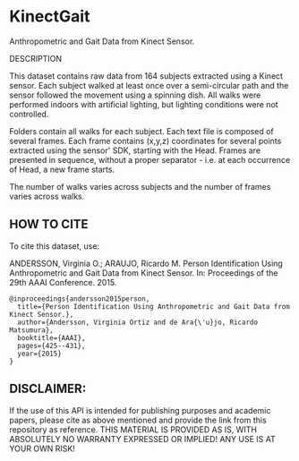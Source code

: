 # KinectGait
Anthropometric and Gait Data from Kinect Sensor.

DESCRIPTION 

This dataset contains raw data from 164 subjects extracted using a Kinect sensor. 
Each subject walked at least once over a semi-circular path and the sensor followed the movement using a spinning dish. 
All walks were performed indoors with artificial lighting, but lighting conditions were not controlled. 

Folders contain all walks for each subject. Each text file is composed of several frames. Each frame contains (x,y,z) coordinates for several points extracted using the sensor' SDK, starting with the Head. Frames are presented in sequence, without a proper separator - i.e. at each occurrence of Head, a new frame starts. 

The number of walks varies across subjects and the number of frames varies across walks. 

## HOW TO CITE 
To cite this dataset, use:

ANDERSSON, Virginia O.; ARAUJO, Ricardo M. Person Identification Using Anthropometric and Gait Data from Kinect Sensor. In: Proceedings of the 29th AAAI Conference. 2015.

```
@inproceedings{andersson2015person,
  title={Person Identification Using Anthropometric and Gait Data from Kinect Sensor.},
  author={Andersson, Virginia Ortiz and de Ara{\'u}jo, Ricardo Matsumura},
  booktitle={AAAI},
  pages={425--431},
  year={2015}
}
```


## DISCLAIMER: 
If the use of this API is intended for publishing purposes and academic papers, please cite as above mentioned and provide the link from this repository as reference. 
THIS MATERIAL IS PROVIDED AS IS, WITH ABSOLUTELY NO WARRANTY EXPRESSED OR IMPLIED! ANY USE IS AT YOUR OWN RISK!
